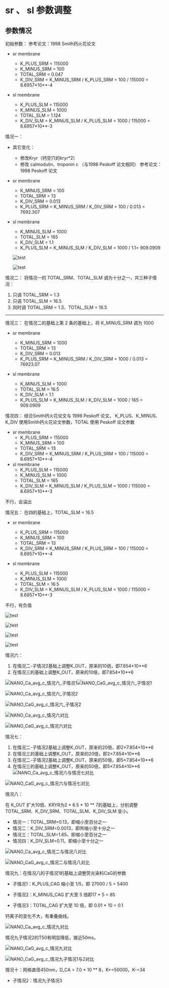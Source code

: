 # sr 、 sl 参数调整

## 参数情况

初始参数：
参考论文：1998 Smith钙火花论文

- sr membrane
    - K_PLUS_SRM = 115000
    - K_MINUS_SRM = 100
    - TOTAL_SRM = 0.047
    - K_DIV_SRM = K_MINUS_SRM / K_PLUS_SRM = 100 / 115000 = 8.6957*10**-4

- sl membrane
    - K_PLUS_SLM = 115000
    - K_MINUS_SLM = 1000
    - TOTAL_SLM = 1.124
    - K_DIV_SLM = K_MINUS_SLM / K_PLUS_SLM = 1000 / 115000 = 8.6957*10**-3

情况一：

- 其它变化：	
  - 修改Kryr（钙空穴的kryr*2）
  - 修改 calmodulin、troponin c （与1998 Peskoff 论文相同）
    参考论文：1998 Peskoff 论文

- sr membrane
    - K_MINUS_SRM = 100
    - TOTAL_SRM = 13
    - K_DIV_SRM = 0.013
    - K_PLUS_SRM = K_MINUS_SRM / K_DIV_SRM = 100 / 0.013 = 7692.307

- sl membrane
    - K_MINUS_SLM = 1000
    - TOTAL_SLM = 165
    - K_DIV_SLM = 1.1
    - K_PLUS_SLM = K_MINUS_SLM / K_DIV_SLM = 1000 / 1.1= 909.0909

    ![test](.\assests\NANO_Ca_avg_c_情况一.png)

    ![test](.\assests\NANO_CaG_avg_c_情况一.png)

情况二：
将情况一的 TOTAL_SRM、TOTAL_SLM 调为十分之一，共三种子情况：

1. 只调 TOTAL_SRM = 1.3
2. 只调 TOTAL_SLM = 16.5
3. 同时调 TOTAL_SRM = 1.3、TOTAL_SLM = 16.5

---

情况三：
在情况二的基础上第 2 条的基础上，将 K_MINUS_SRM 调为 1000

- sr membrane
    - K_MINUS_SRM = 1000
    - TOTAL_SRM = 13
    - K_DIV_SRM = 0.013
    - K_PLUS_SRM = K_MINUS_SRM / K_DIV_SRM = 1000 / 0.013 = 76923.07

- sl membrane
    - K_MINUS_SLM = 1000
    - TOTAL_SLM = 16.5
    - K_DIV_SLM = 1.1
    - K_PLUS_SLM = K_MINUS_SLM / K_DIV_SLM = 1000 / 165 = 909.0909


情况四：
结合Smith钙火花论文与 1998 Peskoff 论文。
K_PLUS、K_MINUS、K_DIV 使用Smith钙火花论文参数，TOTAL 使用 Peskoff 论文参数
- sr membrane
    - K_PLUS_SRM = 115000
    - K_MINUS_SRM = 100
    - TOTAL_SRM = 13
    - K_DIV_SRM = K_MINUS_SRM / K_PLUS_SRM = 100 / 115000 = 8.6957*10**-4
- sl membrane
    - K_PLUS_SLM = 115000
    - K_MINUS_SLM = 1000
    - TOTAL_SLM = 165
    - K_DIV_SLM = K_MINUS_SLM / K_PLUS_SLM = 1000 / 115000 = 8.6957*10**-3

不行，会溢出

情况五：
在四的基础上，TOTAL_SLM = 16.5
- sr membrane
    - K_PLUS_SRM = 115000
    - K_MINUS_SRM = 100
    - TOTAL_SRM = 13
    - K_DIV_SRM = K_MINUS_SRM / K_PLUS_SRM = 100 / 115000 = 8.6957*10**-4

- sl membrane
    - K_PLUS_SLM = 115000
    - K_MINUS_SLM = 1000
    - TOTAL_SLM = 16.5
    - K_DIV_SLM = K_MINUS_SLM / K_PLUS_SLM = 1000 / 115000 = 8.6957*10**-3

不行，有负值

![test](.\assests\NANO_Ca_avg_c_不包含情况四.png)

![test](.\assests\NANO_Ca_avg_c_不包含情况四、五.png)



![test](.\assests\NANO_CaG_avg_c_不包含情况四.png)

![test](.\assests\NANO_CaG_avg_c_不包含情况四、五.png)

情况六：
1. 在情况二-子情况2基础上调整K_OUT，原来的10倍，即7.854*10**6
2. 在情况三的基础上调整K_OUT，原来的10倍，即7.854*10**6

![NANO_Ca_avg_c_情况六_子情况1](.\assests\NANO_Ca_avg_c_情况六_子情况1.png)![NANO_CaG_avg_c_情况六_子情况1](.\assests\NANO_CaG_avg_c_情况六_子情况1.png)

![NANO_Ca_avg_c_情况六_子情况2](.\assests\NANO_Ca_avg_c_情况六_子情况2.png)

![NANO_CaG_avg_c_情况六_子情况2](.\assests\NANO_CaG_avg_c_情况六_子情况2.png)

![NANO_Ca_avg_c_情况六对比](.\assests\NANO_Ca_avg_c_情况六对比.png)

![NANO_CaG_avg_c_情况六对比](.\assests\NANO_CaG_avg_c_情况六对比.png)

情况七：

1. 在情况二-子情况2基础上调整K_OUT，原来的20倍，即2×7.854×10**6
2. 在情况三的基础上调整K_OUT，原来的20倍，即2×7.854×10**6
3. 在情况二-子情况2基础上调整K_OUT，原来的50倍，即5×7.854×10**6
4. 在情况三的基础上调整K_OUT，原来的50倍，即5×7.854×10**6![NANO_Ca_avg_c_情况六与情况七对比](.\assests\NANO_Ca_avg_c_情况六与情况七对比.png)

![NANO_CaG_avg_c_情况六与情况七对比](.\assests\NANO_CaG_avg_c_情况六与情况七对比.png)

情况八：

在 K_OUT 扩大10倍、KRYR为2 * 6.5 * 10 ** 7的基础上，分别调整 TOTAL_SRM、K_DIV_SRM、TOTAL_SLM、K_DIV_SLM 变小。

- 情况一：TOTAL_SRM=0.13，即缩小至百分之一
- 情况二：K_DIV_SRM=0.0013，即所缩小至十分之一
- 情况三：TOTAL_SLM=1.65，即缩小至百分之一
- 情况四：K_DIV_SLM=0.11，即缩小至十分之一

![NANO_Ca_avg_c_情况二与情况八对比](.\assests\NANO_Ca_avg_c_情况二与情况八对比.png)

![NANO_CaG_avg_c_情况二与情况八对比](.\assests\NANO_CaG_avg_c_情况二与情况八对比.png)

情况九：在情况八的子情况1的基础上调整荧光染料CaG的参数

- 子情况1：K_PLUS_CAG 缩小至 1/5，即 27000 / 5 = 5400

- 子情况2：K_MINUS_CAG 扩大至 5 倍即17 * 5 = 85

- 子情况3：TOTAL_CAG 扩大至 10 倍，即 0.01 * 10 = 0.1


钙离子的变化不大，有重叠曲线。

![NANO_Ca_avg_c_情况九对比](.\assests\NANO_Ca_avg_c_情况九对比.png)

情况九子情况2的T50有明显降低，接近50ms。

![NANO_CaG_avg_c_情况九对比](.\assests\NANO_CaG_avg_c_情况九对比.png)

![NANO_CaG_avg_c_情况九子情况1与2对比](.\assests\NANO_CaG_avg_c_情况九子情况1与2对比.png)

情况十：网格直径450nm，D_CA = 7.0 * 10 ** 8，K+=50000，K-=34

- 子情况2：情况九子情况3
